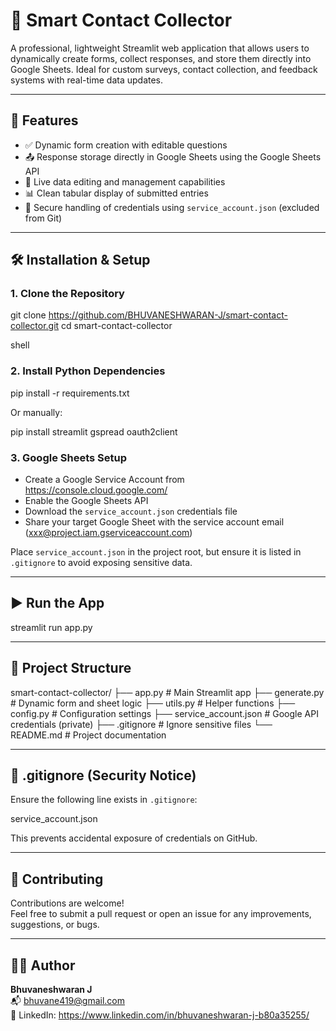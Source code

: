 # 📇 Smart Contact Collector

A professional, lightweight Streamlit web application that allows users to dynamically create forms, collect responses, and store them directly into Google Sheets. Ideal for custom surveys, contact collection, and feedback systems with real-time data updates.

---

## 🚀 Features

- ✅ Dynamic form creation with editable questions
- 📤 Response storage directly in Google Sheets using the Google Sheets API
- 🔄 Live data editing and management capabilities
- 📊 Clean tabular display of submitted entries
- 🔐 Secure handling of credentials using `service_account.json` (excluded from Git)

---

## 🛠️ Installation & Setup

### 1. Clone the Repository
git clone https://github.com/BHUVANESHWARAN-J/smart-contact-collector.git
cd smart-contact-collector

shell


### 2. Install Python Dependencies

pip install -r requirements.txt

Or manually:

pip install streamlit gspread oauth2client


### 3. Google Sheets Setup

- Create a Google Service Account from https://console.cloud.google.com/
- Enable the Google Sheets API
- Download the `service_account.json` credentials file
- Share your target Google Sheet with the service account email (xxx@project.iam.gserviceaccount.com)

Place `service_account.json` in the project root, but ensure it is listed in `.gitignore` to avoid exposing sensitive data.

---

## ▶️ Run the App

streamlit run app.py



---

## 📁 Project Structure

smart-contact-collector/
├── app.py # Main Streamlit app
├── generate.py # Dynamic form and sheet logic
├── utils.py # Helper functions
├── config.py # Configuration settings
├── service_account.json # Google API credentials (private)
├── .gitignore # Ignore sensitive files
└── README.md # Project documentation



---

## 🔐 .gitignore (Security Notice)

Ensure the following line exists in `.gitignore`:

service_account.json

This prevents accidental exposure of credentials on GitHub.

---

## 🤝 Contributing

Contributions are welcome!  
Feel free to submit a pull request or open an issue for any improvements, suggestions, or bugs.

---

## 🧑‍💻 Author

**Bhuvaneshwaran J**  
📬 bhuvane419@gmail.com  
🔗 LinkedIn: https://www.linkedin.com/in/bhuvaneshwaran-j-b80a35255/
